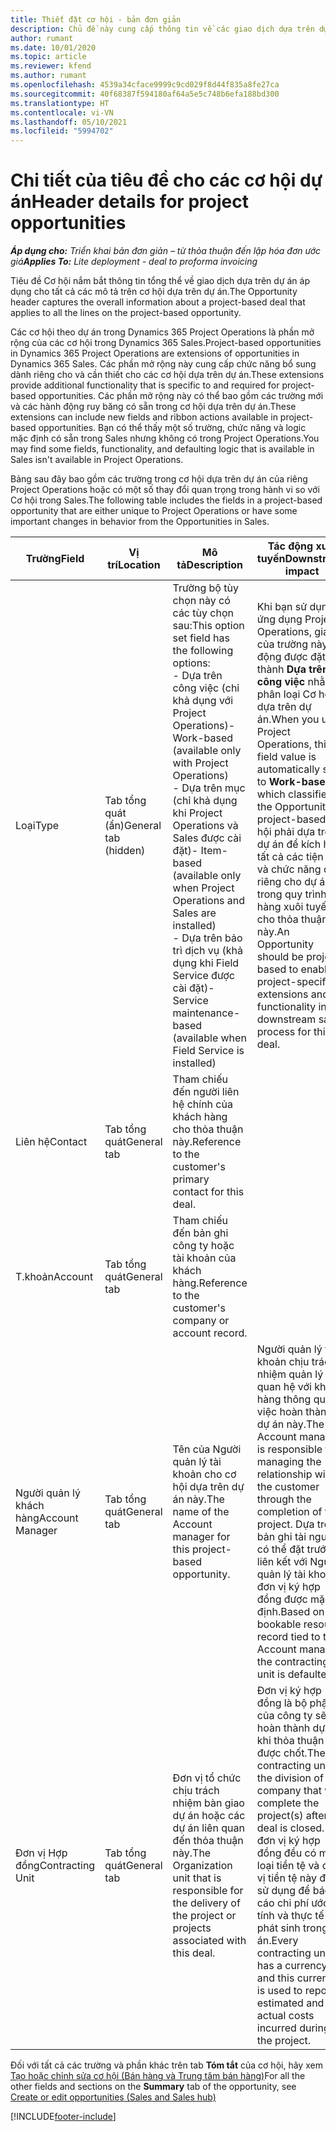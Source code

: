 ```yaml
---
title: Thiết đặt cơ hội - bản đơn giản
description: Chủ đề này cung cấp thông tin về các giao dịch dựa trên dự án và các mô tả cơ hội dựa trên dự án.
author: rumant
ms.date: 10/01/2020
ms.topic: article
ms.reviewer: kfend
ms.author: rumant
ms.openlocfilehash: 4539a34cface9999c9cd029f8d44f835a8fe27ca
ms.sourcegitcommit: 40f68387f594180af64a5e5c748b6efa188bd300
ms.translationtype: HT
ms.contentlocale: vi-VN
ms.lasthandoff: 05/10/2021
ms.locfileid: "5994702"
---
```

# <a name="header-details-for-project-opportunities"></a><span data-ttu-id="c62a2-103">Chi tiết của tiêu đề cho các cơ hội dự án</span><span class="sxs-lookup"><span data-stu-id="c62a2-103">Header details for project opportunities</span></span>

<span data-ttu-id="c62a2-104">_**Áp dụng cho:** Triển khai bản đơn giản – từ thỏa thuận đến lập hóa đơn ước giá_</span><span class="sxs-lookup"><span data-stu-id="c62a2-104">_**Applies To:** Lite deployment - deal to proforma invoicing_</span></span>

<span data-ttu-id="c62a2-105">Tiêu đề Cơ hội nắm bắt thông tin tổng thể về giao dịch dựa trên dự án áp dụng cho tất cả các mô tả trên cơ hội dựa trên dự án.</span><span class="sxs-lookup"><span data-stu-id="c62a2-105">The Opportunity header captures the overall information about a project-based deal that applies to all the lines on the project-based opportunity.</span></span>

<span data-ttu-id="c62a2-106">Các cơ hội theo dự án trong Dynamics 365 Project Operations là phần mở rộng của các cơ hội trong Dynamics 365 Sales.</span><span class="sxs-lookup"><span data-stu-id="c62a2-106">Project-based opportunities in Dynamics 365 Project Operations are extensions of opportunities in Dynamics 365 Sales.</span></span> <span data-ttu-id="c62a2-107">Các phần mở rộng này cung cấp chức năng bổ sung dành riêng cho và cần thiết cho các cơ hội dựa trên dự án.</span><span class="sxs-lookup"><span data-stu-id="c62a2-107">These extensions provide additional functionality that is specific to and required for project-based opportunities.</span></span> <span data-ttu-id="c62a2-108">Các phần mở rộng này có thể bao gồm các trường mới và các hành động ruy băng có sẵn trong cơ hội dựa trên dự án.</span><span class="sxs-lookup"><span data-stu-id="c62a2-108">These extensions can include new fields and ribbon actions available in project-based opportunities.</span></span> <span data-ttu-id="c62a2-109">Bạn có thể thấy một số trường, chức năng và logic mặc định có sẵn trong Sales nhưng không có trong Project Operations.</span><span class="sxs-lookup"><span data-stu-id="c62a2-109">You may find some fields, functionality, and defaulting logic that is available in Sales isn't available in Project Operations.</span></span>

<span data-ttu-id="c62a2-110">Bảng sau đây bao gồm các trường trong cơ hội dựa trên dự án của riêng Project Operations hoặc có một số thay đổi quan trọng trong hành vi so với Cơ hội trong Sales.</span><span class="sxs-lookup"><span data-stu-id="c62a2-110">The following table includes the fields in a project-based opportunity that are either unique to Project Operations or have some important changes in behavior from the Opportunities in Sales.</span></span>

| <span data-ttu-id="c62a2-111">**Trường**</span><span class="sxs-lookup"><span data-stu-id="c62a2-111">**Field**</span></span> | <span data-ttu-id="c62a2-112">**Vị trí**</span><span class="sxs-lookup"><span data-stu-id="c62a2-112">**Location**</span></span> | <span data-ttu-id="c62a2-113">**Mô tả**</span><span class="sxs-lookup"><span data-stu-id="c62a2-113">**Description**</span></span> | <span data-ttu-id="c62a2-114">**Tác động xuôi tuyến**</span><span class="sxs-lookup"><span data-stu-id="c62a2-114">**Downstream impact**</span></span> |
| --- | --- | --- | --- |
| <span data-ttu-id="c62a2-115">Loại</span><span class="sxs-lookup"><span data-stu-id="c62a2-115">Type</span></span> | <span data-ttu-id="c62a2-116">Tab tổng quát (ẩn)</span><span class="sxs-lookup"><span data-stu-id="c62a2-116">General tab (hidden)</span></span> | <span data-ttu-id="c62a2-117">Trường bộ tùy chọn này có các tùy chọn sau:</span><span class="sxs-lookup"><span data-stu-id="c62a2-117">This option set field has the following options:</span></span></br><span data-ttu-id="c62a2-118">- Dựa trên công việc (chỉ khả dụng với Project Operations)</span><span class="sxs-lookup"><span data-stu-id="c62a2-118">- Work-based (available only with Project Operations)</span></span></br><span data-ttu-id="c62a2-119">- Dựa trên mục (chỉ khả dụng khi Project Operations và Sales được cài đặt)</span><span class="sxs-lookup"><span data-stu-id="c62a2-119">- Item-based (available only when Project Operations and Sales are installed)</span></span></br><span data-ttu-id="c62a2-120">- Dựa trên bảo trì dịch vụ (khả dụng khi Field Service được cài đặt)</span><span class="sxs-lookup"><span data-stu-id="c62a2-120">- Service maintenance-based (available when Field Service is installed)</span></span> | <span data-ttu-id="c62a2-121">Khi bạn sử dụng ứng dụng Project Operations, giá trị của trường này tự động được đặt thành **Dựa trên công việc** nhằm phân loại Cơ hội là dựa trên dự án.</span><span class="sxs-lookup"><span data-stu-id="c62a2-121">When you use Project Operations, this field value is automatically set to **Work-based** which classifies the Opportunity as project-based.</span></span> <span data-ttu-id="c62a2-122">Cơ hội phải dựa trên dự án để kích hoạt tất cả các tiện ích và chức năng dành riêng cho dự án trong quy trình bán hàng xuôi tuyến cho thỏa thuận này.</span><span class="sxs-lookup"><span data-stu-id="c62a2-122">An Opportunity should be project-based to enable all project-specific extensions and functionality in the downstream sales process for this deal.</span></span> |
| <span data-ttu-id="c62a2-123">Liên hệ</span><span class="sxs-lookup"><span data-stu-id="c62a2-123">Contact</span></span> | <span data-ttu-id="c62a2-124">Tab tổng quát</span><span class="sxs-lookup"><span data-stu-id="c62a2-124">General tab</span></span> | <span data-ttu-id="c62a2-125">Tham chiếu đến người liên hệ chính của khách hàng cho thỏa thuận này.</span><span class="sxs-lookup"><span data-stu-id="c62a2-125">Reference to the customer's primary contact for this deal.</span></span> | |
| <span data-ttu-id="c62a2-126">T.khoản</span><span class="sxs-lookup"><span data-stu-id="c62a2-126">Account</span></span> | <span data-ttu-id="c62a2-127">Tab tổng quát</span><span class="sxs-lookup"><span data-stu-id="c62a2-127">General tab</span></span> | <span data-ttu-id="c62a2-128">Tham chiếu đến bản ghi công ty hoặc tài khoản của khách hàng.</span><span class="sxs-lookup"><span data-stu-id="c62a2-128">Reference to the customer's company or account record.</span></span> | |
| <span data-ttu-id="c62a2-129">Người quản lý khách hàng</span><span class="sxs-lookup"><span data-stu-id="c62a2-129">Account Manager</span></span> | <span data-ttu-id="c62a2-130">Tab tổng quát</span><span class="sxs-lookup"><span data-stu-id="c62a2-130">General tab</span></span> | <span data-ttu-id="c62a2-131">Tên của Người quản lý tài khoản cho cơ hội dựa trên dự án này.</span><span class="sxs-lookup"><span data-stu-id="c62a2-131">The name of the Account manager for this project-based opportunity.</span></span> | <span data-ttu-id="c62a2-132">Người quản lý tài khoản chịu trách nhiệm quản lý mối quan hệ với khách hàng thông qua việc hoàn thành dự án này.</span><span class="sxs-lookup"><span data-stu-id="c62a2-132">The Account manager is responsible for managing the relationship with the customer through the completion of this project.</span></span> <span data-ttu-id="c62a2-133">Dựa trên bản ghi tài nguyên có thể đặt trước liên kết với Người quản lý tài khoản, đơn vị ký hợp đồng được mặc định.</span><span class="sxs-lookup"><span data-stu-id="c62a2-133">Based on the bookable resource record tied to the Account manager, the contracting unit is defaulted.</span></span> |
| <span data-ttu-id="c62a2-134">Đơn vị Hợp đồng</span><span class="sxs-lookup"><span data-stu-id="c62a2-134">Contracting Unit</span></span> | <span data-ttu-id="c62a2-135">Tab tổng quát</span><span class="sxs-lookup"><span data-stu-id="c62a2-135">General tab</span></span> | <span data-ttu-id="c62a2-136">Đơn vị tổ chức chịu trách nhiệm bàn giao dự án hoặc các dự án liên quan đến thỏa thuận này.</span><span class="sxs-lookup"><span data-stu-id="c62a2-136">The Organization unit that is responsible for the delivery of the project or projects associated with this deal.</span></span> | <span data-ttu-id="c62a2-137">Đơn vị ký hợp đồng là bộ phận của công ty sẽ hoàn thành dự án khi thỏa thuận được chốt.</span><span class="sxs-lookup"><span data-stu-id="c62a2-137">The contracting unit is the division of the company that will complete the project(s) after the deal is closed.</span></span> <span data-ttu-id="c62a2-138">Mỗi đơn vị ký hợp đồng đều có một loại tiền tệ và đơn vị tiền tệ này được sử dụng để báo cáo chi phí ước tính và thực tế phát sinh trong dự án.</span><span class="sxs-lookup"><span data-stu-id="c62a2-138">Every contracting unit has a currency, and this currency is used to report estimated and actual costs incurred during the project.</span></span> |

<span data-ttu-id="c62a2-139">Đối với tất cả các trường và phần khác trên tab **Tóm tắt** của cơ hội, hãy xem [Tạo hoặc chỉnh sửa cơ hội (Bán hàng và Trung tâm bán hàng)](/dynamics365/sales-enterprise/create-edit-opportunity-sales)</span><span class="sxs-lookup"><span data-stu-id="c62a2-139">For all the other fields and sections on the **Summary** tab of the opportunity, see [Create or edit opportunities (Sales and Sales hub)](/dynamics365/sales-enterprise/create-edit-opportunity-sales)</span></span>


[!INCLUDE[footer-include](../../includes/footer-banner.md)]
